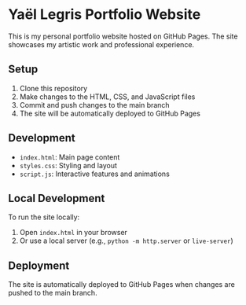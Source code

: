 # Yaël Legris Portfolio Website

This is my personal portfolio website hosted on GitHub Pages. The site showcases my artistic work and professional experience.

## Setup

1. Clone this repository
2. Make changes to the HTML, CSS, and JavaScript files
3. Commit and push changes to the main branch
4. The site will be automatically deployed to GitHub Pages

## Development

- `index.html`: Main page content
- `styles.css`: Styling and layout
- `script.js`: Interactive features and animations

## Local Development

To run the site locally:

1. Open `index.html` in your browser
2. Or use a local server (e.g., `python -m http.server` or `live-server`)

## Deployment

The site is automatically deployed to GitHub Pages when changes are pushed to the main branch.
